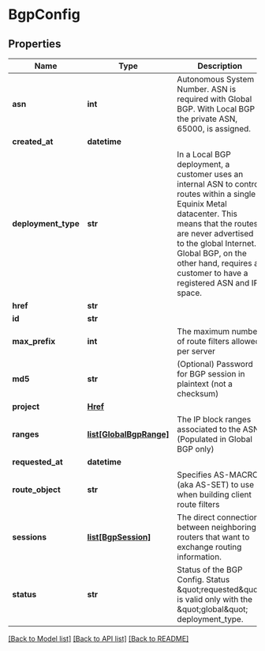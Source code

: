 # BgpConfig


## Properties
Name | Type | Description | Notes
------------ | ------------- | ------------- | -------------
**asn** | **int** | Autonomous System Number. ASN is required with Global BGP. With Local BGP the private ASN, 65000, is assigned. | [optional] 
**created_at** | **datetime** |  | [optional] 
**deployment_type** | **str** | In a Local BGP deployment, a customer uses an internal ASN to control routes within a single Equinix Metal datacenter. This means that the routes are never advertised to the global Internet. Global BGP, on the other hand, requires a customer to have a registered ASN and IP space.  | [optional] 
**href** | **str** |  | [optional] 
**id** | **str** |  | [optional] 
**max_prefix** | **int** | The maximum number of route filters allowed per server | [optional] [default to 10]
**md5** | **str** | (Optional) Password for BGP session in plaintext (not a checksum) | [optional] 
**project** | [**Href**](Href.md) |  | [optional] 
**ranges** | [**list[GlobalBgpRange]**](GlobalBgpRange.md) | The IP block ranges associated to the ASN (Populated in Global BGP only) | [optional] 
**requested_at** | **datetime** |  | [optional] 
**route_object** | **str** | Specifies AS-MACRO (aka AS-SET) to use when building client route filters | [optional] 
**sessions** | [**list[BgpSession]**](BgpSession.md) | The direct connections between neighboring routers that want to exchange routing information. | [optional] 
**status** | **str** | Status of the BGP Config. Status \&quot;requested\&quot; is valid only with the \&quot;global\&quot; deployment_type. | [optional] 

[[Back to Model list]](../README.md#documentation-for-models) [[Back to API list]](../README.md#documentation-for-api-endpoints) [[Back to README]](../README.md)


